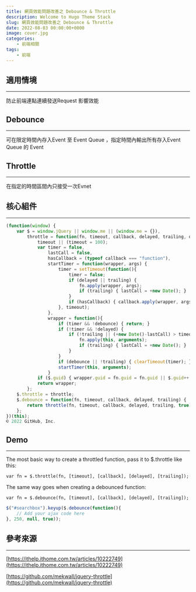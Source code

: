 ```yaml
---
title: 網頁效能問題改善之 Debounce & Throttle
description: Welcome to Hugo Theme Stack
slug: 網頁效能問題改善之 Debounce & Throttle
date: 2022-08-03 00:00:00+0000
image: cover.jpg
categories:
    - 前端相關
tags:
    - 前端
---
```


## 適用情境

---

防止前端連點連續發送Request 影響效能

## Debounce

---

可在限定時間內存入Event 至 Event Queue ，指定時間內輸出所有存入Event Queue 的 Event

## Throttle

---

在指定的時間區間內只接受一次Evnet

## 核心組件

---

```jsx
(function(window) {
    var $ = window.jQuery || window.me || (window.me = {}),
        throttle = function(fn, timeout, callback, delayed, trailing, debounce) {
            timeout || (timeout = 100);
            var timer = false,
                lastCall = false,
                hasCallback = (typeof callback === "function"),
                startTimer = function(wrapper, args) {
                    timer = setTimeout(function(){
                        timer = false;
                        if (delayed || trailing) {
                            fn.apply(wrapper, args);
                            if (trailing) { lastCall = +new Date(); }
                        }
                        if (hasCallback) { callback.apply(wrapper, args); }
                    }, timeout);
                },
                wrapper = function(){
                    if (timer && !debounce) { return; }
                    if (!timer && !delayed) {
                        if (!trailing || (+new Date()-lastCall) > timeout) {
                            fn.apply(this, arguments);
                            if (trailing) { lastCall = +new Date(); }
                        }
                    }
                    if (debounce || !trailing) { clearTimeout(timer); }
                    startTimer(this, arguments);
                }
            if ($.guid) { wrapper.guid = fn.guid = fn.guid || $.guid++; }
            return wrapper;
        };
    $.throttle = throttle;
    $.debounce = function(fn, timeout, callback, delayed, trailing) {
        return throttle(fn, timeout, callback, delayed, trailing, true);
    };
})(this);
© 2022 GitHub, Inc.
```

## Demo

---

The most basic way to create a throttled function, pass it to $.throttle like this:

`var fn = $.throttle(fn, [timeout], [callback], [delayed], [trailing]);`

The same way goes when creating a debounced function:

`var fn = $.debounce(fn, [timeout], [callback], [delayed], [trailing]);`

```jsx
$("#searchbox").keyup($.debounce(function(){
    // Add your ajax code here
}, 250, null, true));
```

## 參考來源

---

[https://ithelp.ithome.com.tw/articles/10222749](https://ithelp.ithome.com.tw/articles/10222749)

[https://github.com/mekwall/jquery-throttle](https://github.com/mekwall/jquery-throttle)